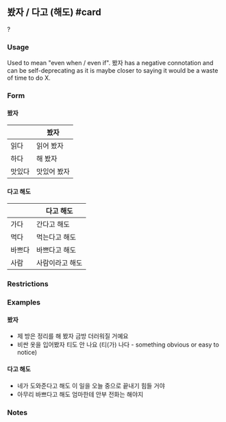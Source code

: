 ## 봤자 / 다고 (해도) #card
?
### Usage
Used to mean "even when / even if". 봤자 has a negative connotation and can be self-deprecating as it is maybe closer to saying it would be a waste of time to do X.
### Form
#### 봤자
<!--SR:!2025-01-03,20,250-->

|     | 봤자     |
| --- | ------ |
| 읽다  | 읽어 봤자  |
| 하다  | 해 봤자   |
| 맛있다 | 맛있어 봤자 |

#### 다고 해도

|     | 다고 해도    |
| --- | -------- |
| 가다  | 간다고 해도   |
| 먹다  | 먹는다고 해도  |
| 바쁘다 | 바쁘다고 해도  |
| 사람  | 사람이라고 해도 |

### Restrictions
### Examples
#### 봤자
* 제 방은 정리를 해 봤자 금방 더러워질 거예요
* 비싼 옷을 입어봤자 티도 안 나요 (티(가) 나다 - something obvious or easy to notice)
#### 다고 해도
* 네가 도와준다고 해도 이 일을 오늘 중으로 끝내기 힘들 거야
* 아무리 바쁘다고 해도 엄마한테 안부 전화는 해야지
### Notes
